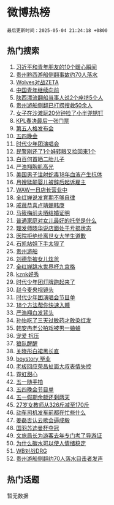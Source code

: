 # 微博热榜

`最后更新时间：2025-05-04 21:24:18 +0800`

## 热门搜索

1. [习近平和青年朋友的10个暖心瞬间](https://m.weibo.cn/search?containerid=100103type%3D1%26t%3D10%26q%3D%23%E4%B9%A0%E8%BF%91%E5%B9%B3%E5%92%8C%E9%9D%92%E5%B9%B4%E6%9C%8B%E5%8F%8B%E7%9A%8410%E4%B8%AA%E6%9A%96%E5%BF%83%E7%9E%AC%E9%97%B4%23&stream_entry_id=51&isnewpage=1&extparam=seat%3D1%26filter_type%3Drealtimehot%26stream_entry_id%3D51%26pos%3D0%26c_type%3D51%26q%3D%2523%25E4%25B9%25A0%25E8%25BF%2591%25E5%25B9%25B3%25E5%2592%258C%25E9%259D%2592%25E5%25B9%25B4%25E6%259C%258B%25E5%258F%258B%25E7%259A%258410%25E4%25B8%25AA%25E6%259A%2596%25E5%25BF%2583%25E7%259E%25AC%25E9%2597%25B4%2523%26cate%3D10103%26dgr%3D0%26display_time%3D1746365056%26pre_seqid%3D17463650569230270619641)
1. [贵州黔西游船侧翻事故约70人落水](https://m.weibo.cn/search?containerid=100103type%3D1%26t%3D10%26q%3D%23%E8%B4%B5%E5%B7%9E%E9%BB%94%E8%A5%BF%E6%B8%B8%E8%88%B9%E4%BE%A7%E7%BF%BB%E4%BA%8B%E6%95%85%E7%BA%A670%E4%BA%BA%E8%90%BD%E6%B0%B4%23&stream_entry_id=31&isnewpage=1&extparam=seat%3D1%26filter_type%3Drealtimehot%26c_type%3D31%26cate%3D5001%26band_rank%3D1%26lcate%3D5001%26realpos%3D1%26flag%3D4%26pos%3D0%26q%3D%2523%25E8%25B4%25B5%25E5%25B7%259E%25E9%25BB%2594%25E8%25A5%25BF%25E6%25B8%25B8%25E8%2588%25B9%25E4%25BE%25A7%25E7%25BF%25BB%25E4%25BA%258B%25E6%2595%2585%25E7%25BA%25A670%25E4%25BA%25BA%25E8%2590%25BD%25E6%25B0%25B4%2523%26dgr%3D0%26stream_entry_id%3D31%26display_time%3D1746365056%26pre_seqid%3D17463650569230270619641)
1. [Wolves对战ZETA](https://m.weibo.cn/search?containerid=100103type%3D1%26t%3D10%26q%3D%23Wolves%E5%AF%B9%E6%88%98ZETA%23&stream_entry_id=31&isnewpage=1&extparam=seat%3D1%26filter_type%3Drealtimehot%26c_type%3D31%26cate%3D5001%26band_rank%3D2%26lcate%3D5001%26realpos%3D2%26flag%3D0%26pos%3D1%26q%3D%2523Wolves%25E5%25AF%25B9%25E6%2588%2598ZETA%2523%26dgr%3D0%26stream_entry_id%3D31%26display_time%3D1746365056%26pre_seqid%3D17463650569230270619641)
1. [中国青年继续向前](https://m.weibo.cn/search?containerid=100103type%3D1%26t%3D10%26q%3D%23%E4%B8%AD%E5%9B%BD%E9%9D%92%E5%B9%B4%E7%BB%A7%E7%BB%AD%E5%90%91%E5%89%8D%23&stream_entry_id=31&isnewpage=1&extparam=seat%3D1%26filter_type%3Drealtimehot%26c_type%3D31%26cate%3D5001%26band_rank%3D3%26lcate%3D5001%26realpos%3D3%26flag%3D0%26pos%3D2%26q%3D%2523%25E4%25B8%25AD%25E5%259B%25BD%25E9%259D%2592%25E5%25B9%25B4%25E7%25BB%25A7%25E7%25BB%25AD%25E5%2590%2591%25E5%2589%258D%2523%26dgr%3D0%26stream_entry_id%3D31%26display_time%3D1746365056%26pre_seqid%3D17463650569230270619641)
1. [陕西漂流翻船当事人说2个座挤5个人](https://m.weibo.cn/search?containerid=100103type%3D1%26t%3D10%26q%3D%23%E9%99%95%E8%A5%BF%E6%BC%82%E6%B5%81%E7%BF%BB%E8%88%B9%E5%BD%93%E4%BA%8B%E4%BA%BA%E8%AF%B42%E4%B8%AA%E5%BA%A7%E6%8C%A45%E4%B8%AA%E4%BA%BA%23&stream_entry_id=31&isnewpage=1&extparam=seat%3D1%26filter_type%3Drealtimehot%26c_type%3D31%26cate%3D5001%26band_rank%3D4%26lcate%3D5001%26realpos%3D4%26flag%3D1%26pos%3D3%26q%3D%2523%25E9%2599%2595%25E8%25A5%25BF%25E6%25BC%2582%25E6%25B5%2581%25E7%25BF%25BB%25E8%2588%25B9%25E5%25BD%2593%25E4%25BA%258B%25E4%25BA%25BA%25E8%25AF%25B42%25E4%25B8%25AA%25E5%25BA%25A7%25E6%258C%25A45%25E4%25B8%25AA%25E4%25BA%25BA%2523%26dgr%3D0%26stream_entry_id%3D31%26display_time%3D1746365056%26pre_seqid%3D17463650569230270619641)
1. [贵州游船侧翻已打捞搜救50余人](https://m.weibo.cn/search?containerid=100103type%3D1%26t%3D10%26q%3D%23%E8%B4%B5%E5%B7%9E%E6%B8%B8%E8%88%B9%E4%BE%A7%E7%BF%BB%E5%B7%B2%E6%89%93%E6%8D%9E%E6%90%9C%E6%95%9150%E4%BD%99%E4%BA%BA%23&stream_entry_id=31&isnewpage=1&extparam=seat%3D1%26filter_type%3Drealtimehot%26c_type%3D31%26cate%3D5001%26band_rank%3D5%26lcate%3D5001%26realpos%3D5%26flag%3D1%26pos%3D4%26q%3D%2523%25E8%25B4%25B5%25E5%25B7%259E%25E6%25B8%25B8%25E8%2588%25B9%25E4%25BE%25A7%25E7%25BF%25BB%25E5%25B7%25B2%25E6%2589%2593%25E6%258D%259E%25E6%2590%259C%25E6%2595%259150%25E4%25BD%2599%25E4%25BA%25BA%2523%26dgr%3D0%26stream_entry_id%3D31%26display_time%3D1746365056%26pre_seqid%3D17463650569230270619641)
1. [女子在沙滩玩20分钟捡了小半兜锈钉](https://m.weibo.cn/search?containerid=100103type%3D1%26t%3D10%26q%3D%23%E5%A5%B3%E5%AD%90%E5%9C%A8%E6%B2%99%E6%BB%A9%E7%8E%A920%E5%88%86%E9%92%9F%E6%8D%A1%E4%BA%86%E5%B0%8F%E5%8D%8A%E5%85%9C%E9%94%88%E9%92%89%23&stream_entry_id=31&isnewpage=1&extparam=seat%3D1%26filter_type%3Drealtimehot%26c_type%3D31%26cate%3D5001%26band_rank%3D6%26lcate%3D5001%26realpos%3D6%26flag%3D0%26pos%3D5%26q%3D%2523%25E5%25A5%25B3%25E5%25AD%2590%25E5%259C%25A8%25E6%25B2%2599%25E6%25BB%25A9%25E7%258E%25A920%25E5%2588%2586%25E9%2592%259F%25E6%258D%25A1%25E4%25BA%2586%25E5%25B0%258F%25E5%258D%258A%25E5%2585%259C%25E9%2594%2588%25E9%2592%2589%2523%26dgr%3D0%26stream_entry_id%3D31%26display_time%3D1746365056%26pre_seqid%3D17463650569230270619641)
1. [KPL春决最后一张门票](https://m.weibo.cn/search?containerid=100103type%3D1%26t%3D10%26q%3D%23KPL%E6%98%A5%E5%86%B3%E6%9C%80%E5%90%8E%E4%B8%80%E5%BC%A0%E9%97%A8%E7%A5%A8%23&stream_entry_id=31&isnewpage=1&extparam=seat%3D1%26adid%3D285029%26filter_type%3Drealtimehot%26pos%3D6%26cate%3D5001%26lcate%3D5001%26stream_entry_id%3D31%26is_ad_pos%3D1%26dgr%3D0%26q%3D%2523KPL%25E6%2598%25A5%25E5%2586%25B3%25E6%259C%2580%25E5%2590%258E%25E4%25B8%2580%25E5%25BC%25A0%25E9%2597%25A8%25E7%25A5%25A8%2523%26c_type%3D31%26band_rank%3D7%26display_time%3D1746365056%26pre_seqid%3D17463650569230270619641)
1. [第五人格发布会](https://m.weibo.cn/search?containerid=100103type%3D1%26t%3D10%26q%3D%23%E7%AC%AC%E4%BA%94%E4%BA%BA%E6%A0%BC%E5%8F%91%E5%B8%83%E4%BC%9A%23&stream_entry_id=31&isnewpage=1&extparam=seat%3D1%26filter_type%3Drealtimehot%26c_type%3D31%26cate%3D5001%26band_rank%3D7%26lcate%3D5001%26realpos%3D7%26flag%3D16%26pos%3D7%26q%3D%2523%25E7%25AC%25AC%25E4%25BA%2594%25E4%25BA%25BA%25E6%25A0%25BC%25E5%258F%2591%25E5%25B8%2583%25E4%25BC%259A%2523%26dgr%3D0%26stream_entry_id%3D31%26display_time%3D1746365056%26pre_seqid%3D17463650569230270619641)
1. [五四晚会](https://m.weibo.cn/search?containerid=100103type%3D1%26t%3D10%26q%3D%E4%BA%94%E5%9B%9B%E6%99%9A%E4%BC%9A&stream_entry_id=31&isnewpage=1&extparam=seat%3D1%26filter_type%3Drealtimehot%26c_type%3D31%26cate%3D5001%26band_rank%3D8%26lcate%3D5001%26realpos%3D8%26flag%3D1%26pos%3D8%26q%3D%25E4%25BA%2594%25E5%259B%259B%25E6%2599%259A%25E4%25BC%259A%26dgr%3D0%26stream_entry_id%3D31%26display_time%3D1746365056%26pre_seqid%3D17463650569230270619641)
1. [时代少年团演唱会](https://m.weibo.cn/search?containerid=100103type%3D1%26t%3D10%26q%3D%E6%97%B6%E4%BB%A3%E5%B0%91%E5%B9%B4%E5%9B%A2%E6%BC%94%E5%94%B1%E4%BC%9A&stream_entry_id=31&isnewpage=1&extparam=seat%3D1%26filter_type%3Drealtimehot%26c_type%3D31%26cate%3D5001%26band_rank%3D9%26lcate%3D5001%26realpos%3D9%26flag%3D1%26pos%3D9%26q%3D%25E6%2597%25B6%25E4%25BB%25A3%25E5%25B0%2591%25E5%25B9%25B4%25E5%259B%25A2%25E6%25BC%2594%25E5%2594%25B1%25E4%25BC%259A%26dgr%3D0%26stream_entry_id%3D31%26display_time%3D1746365056%26pre_seqid%3D17463650569230270619641)
1. [民警刚还了1个娃转眼又捡回来1个](https://m.weibo.cn/search?containerid=100103type%3D1%26t%3D10%26q%3D%23%E6%B0%91%E8%AD%A6%E5%88%9A%E8%BF%98%E4%BA%861%E4%B8%AA%E5%A8%83%E8%BD%AC%E7%9C%BC%E5%8F%88%E6%8D%A1%E5%9B%9E%E6%9D%A51%E4%B8%AA%23&stream_entry_id=31&isnewpage=1&extparam=seat%3D1%26filter_type%3Drealtimehot%26c_type%3D31%26cate%3D5001%26band_rank%3D10%26lcate%3D5001%26realpos%3D10%26flag%3D32768%26pos%3D10%26q%3D%2523%25E6%25B0%2591%25E8%25AD%25A6%25E5%2588%259A%25E8%25BF%2598%25E4%25BA%25861%25E4%25B8%25AA%25E5%25A8%2583%25E8%25BD%25AC%25E7%259C%25BC%25E5%258F%2588%25E6%258D%25A1%25E5%259B%259E%25E6%259D%25A51%25E4%25B8%25AA%2523%26dgr%3D0%26stream_entry_id%3D31%26display_time%3D1746365056%26pre_seqid%3D17463650569230270619641)
1. [白百何首晒二胎儿子](https://m.weibo.cn/search?containerid=100103type%3D1%26t%3D10%26q%3D%23%E7%99%BD%E7%99%BE%E4%BD%95%E9%A6%96%E6%99%92%E4%BA%8C%E8%83%8E%E5%84%BF%E5%AD%90%23&stream_entry_id=31&isnewpage=1&extparam=seat%3D1%26filter_type%3Drealtimehot%26c_type%3D31%26cate%3D5001%26band_rank%3D11%26lcate%3D5001%26realpos%3D11%26flag%3D2%26pos%3D11%26q%3D%2523%25E7%2599%25BD%25E7%2599%25BE%25E4%25BD%2595%25E9%25A6%2596%25E6%2599%2592%25E4%25BA%258C%25E8%2583%258E%25E5%2584%25BF%25E5%25AD%2590%2523%26dgr%3D0%26stream_entry_id%3D31%26display_time%3D1746365056%26pre_seqid%3D17463650569230270619641)
1. [严浩翔胸肌高光](https://m.weibo.cn/search?containerid=100103type%3D1%26t%3D10%26q%3D%E4%B8%A5%E6%B5%A9%E7%BF%94%E8%83%B8%E8%82%8C%E9%AB%98%E5%85%89&stream_entry_id=31&isnewpage=1&extparam=seat%3D1%26filter_type%3Drealtimehot%26c_type%3D31%26cate%3D5001%26band_rank%3D12%26lcate%3D5001%26realpos%3D12%26flag%3D1%26pos%3D12%26q%3D%25E4%25B8%25A5%25E6%25B5%25A9%25E7%25BF%2594%25E8%2583%25B8%25E8%2582%258C%25E9%25AB%2598%25E5%2585%2589%26dgr%3D0%26stream_entry_id%3D31%26display_time%3D1746365056%26pre_seqid%3D17463650569230270619641)
1. [美国男子注射蛇毒18年血液产生抗体](https://m.weibo.cn/search?containerid=100103type%3D1%26t%3D10%26q%3D%23%E7%BE%8E%E5%9B%BD%E7%94%B7%E5%AD%90%E6%B3%A8%E5%B0%84%E8%9B%87%E6%AF%9218%E5%B9%B4%E8%A1%80%E6%B6%B2%E4%BA%A7%E7%94%9F%E6%8A%97%E4%BD%93%23&stream_entry_id=31&isnewpage=1&extparam=seat%3D1%26filter_type%3Drealtimehot%26c_type%3D31%26cate%3D5001%26band_rank%3D13%26lcate%3D5001%26realpos%3D13%26flag%3D0%26pos%3D13%26q%3D%2523%25E7%25BE%258E%25E5%259B%25BD%25E7%2594%25B7%25E5%25AD%2590%25E6%25B3%25A8%25E5%25B0%2584%25E8%259B%2587%25E6%25AF%259218%25E5%25B9%25B4%25E8%25A1%2580%25E6%25B6%25B2%25E4%25BA%25A7%25E7%2594%259F%25E6%258A%2597%25E4%25BD%2593%2523%26dgr%3D0%26stream_entry_id%3D31%26display_time%3D1746365056%26pre_seqid%3D17463650569230270619641)
1. [月嫂猛颠婴儿被辞后起诉雇主](https://m.weibo.cn/search?containerid=100103type%3D1%26t%3D10%26q%3D%23%E6%9C%88%E5%AB%82%E7%8C%9B%E9%A2%A0%E5%A9%B4%E5%84%BF%E8%A2%AB%E8%BE%9E%E5%90%8E%E8%B5%B7%E8%AF%89%E9%9B%87%E4%B8%BB%23&stream_entry_id=31&isnewpage=1&extparam=seat%3D1%26filter_type%3Drealtimehot%26c_type%3D31%26cate%3D5001%26band_rank%3D14%26lcate%3D5001%26realpos%3D14%26flag%3D1%26pos%3D14%26q%3D%2523%25E6%259C%2588%25E5%25AB%2582%25E7%258C%259B%25E9%25A2%25A0%25E5%25A9%25B4%25E5%2584%25BF%25E8%25A2%25AB%25E8%25BE%259E%25E5%2590%258E%25E8%25B5%25B7%25E8%25AF%2589%25E9%259B%2587%25E4%25B8%25BB%2523%26dgr%3D0%26stream_entry_id%3D31%26display_time%3D1746365056%26pre_seqid%3D17463650569230270619641)
1. [WAW一日店长营业中](https://m.weibo.cn/search?containerid=100103type%3D1%26t%3D10%26q%3D%23WAW%E4%B8%80%E6%97%A5%E5%BA%97%E9%95%BF%E8%90%A5%E4%B8%9A%E4%B8%AD%23&stream_entry_id=31&isnewpage=1&extparam=seat%3D1%26adid%3D285075%26filter_type%3Drealtimehot%26c_type%3D31%26cate%3D5001%26stream_entry_id%3D31%26lcate%3D5001%26realpos%3D15%26flag%3D1%26pos%3D15%26q%3D%2523WAW%25E4%25B8%2580%25E6%2597%25A5%25E5%25BA%2597%25E9%2595%25BF%25E8%2590%25A5%25E4%25B8%259A%25E4%25B8%25AD%2523%26band_rank%3D15%26dgr%3D0%26display_time%3D1746365056%26pre_seqid%3D17463650569230270619641)
1. [全红婵说发育期不够自律](https://m.weibo.cn/search?containerid=100103type%3D1%26t%3D10%26q%3D%23%E5%85%A8%E7%BA%A2%E5%A9%B5%E8%AF%B4%E5%8F%91%E8%82%B2%E6%9C%9F%E4%B8%8D%E5%A4%9F%E8%87%AA%E5%BE%8B%23&stream_entry_id=31&isnewpage=1&extparam=seat%3D1%26filter_type%3Drealtimehot%26c_type%3D31%26cate%3D5001%26band_rank%3D16%26lcate%3D5001%26realpos%3D16%26flag%3D1%26pos%3D16%26q%3D%2523%25E5%2585%25A8%25E7%25BA%25A2%25E5%25A9%25B5%25E8%25AF%25B4%25E5%258F%2591%25E8%2582%25B2%25E6%259C%259F%25E4%25B8%258D%25E5%25A4%259F%25E8%2587%25AA%25E5%25BE%258B%2523%26dgr%3D0%26stream_entry_id%3D31%26display_time%3D1746365056%26pre_seqid%3D17463650569230270619641)
1. [戚薇恭喜卢靖姗韩庚](https://m.weibo.cn/search?containerid=100103type%3D1%26t%3D10%26q%3D%23%E6%88%9A%E8%96%87%E6%81%AD%E5%96%9C%E5%8D%A2%E9%9D%96%E5%A7%97%E9%9F%A9%E5%BA%9A%23&stream_entry_id=31&isnewpage=1&extparam=seat%3D1%26filter_type%3Drealtimehot%26c_type%3D31%26cate%3D5001%26band_rank%3D17%26lcate%3D5001%26realpos%3D17%26flag%3D1%26pos%3D17%26q%3D%2523%25E6%2588%259A%25E8%2596%2587%25E6%2581%25AD%25E5%2596%259C%25E5%258D%25A2%25E9%259D%2596%25E5%25A7%2597%25E9%259F%25A9%25E5%25BA%259A%2523%26dgr%3D0%26stream_entry_id%3D31%26display_time%3D1746365056%26pre_seqid%3D17463650569230270619641)
1. [马筱梅前夫晒结婚证明](https://m.weibo.cn/search?containerid=100103type%3D1%26t%3D10%26q%3D%23%E9%A9%AC%E7%AD%B1%E6%A2%85%E5%89%8D%E5%A4%AB%E6%99%92%E7%BB%93%E5%A9%9A%E8%AF%81%E6%98%8E%23&stream_entry_id=31&isnewpage=1&extparam=seat%3D1%26filter_type%3Drealtimehot%26c_type%3D31%26cate%3D5001%26band_rank%3D18%26lcate%3D5001%26realpos%3D18%26flag%3D1%26pos%3D18%26q%3D%2523%25E9%25A9%25AC%25E7%25AD%25B1%25E6%25A2%2585%25E5%2589%258D%25E5%25A4%25AB%25E6%2599%2592%25E7%25BB%2593%25E5%25A9%259A%25E8%25AF%2581%25E6%2598%258E%2523%26dgr%3D0%26stream_entry_id%3D31%26display_time%3D1746365056%26pre_seqid%3D17463650569230270619641)
1. [普通家庭对女儿最好的托举是什么](https://m.weibo.cn/search?containerid=100103type%3D1%26t%3D10%26q%3D%23%E6%99%AE%E9%80%9A%E5%AE%B6%E5%BA%AD%E5%AF%B9%E5%A5%B3%E5%84%BF%E6%9C%80%E5%A5%BD%E7%9A%84%E6%89%98%E4%B8%BE%E6%98%AF%E4%BB%80%E4%B9%88%23&stream_entry_id=31&isnewpage=1&extparam=seat%3D1%26filter_type%3Drealtimehot%26c_type%3D31%26cate%3D5001%26band_rank%3D19%26lcate%3D5001%26realpos%3D19%26flag%3D0%26pos%3D19%26q%3D%2523%25E6%2599%25AE%25E9%2580%259A%25E5%25AE%25B6%25E5%25BA%25AD%25E5%25AF%25B9%25E5%25A5%25B3%25E5%2584%25BF%25E6%259C%2580%25E5%25A5%25BD%25E7%259A%2584%25E6%2589%2598%25E4%25B8%25BE%25E6%2598%25AF%25E4%25BB%2580%25E4%25B9%2588%2523%26dgr%3D0%26stream_entry_id%3D31%26display_time%3D1746365056%26pre_seqid%3D17463650569230270619641)
1. [理发师晓华说店面处于亏损状态](https://m.weibo.cn/search?containerid=100103type%3D1%26t%3D10%26q%3D%23%E7%90%86%E5%8F%91%E5%B8%88%E6%99%93%E5%8D%8E%E8%AF%B4%E5%BA%97%E9%9D%A2%E5%A4%84%E4%BA%8E%E4%BA%8F%E6%8D%9F%E7%8A%B6%E6%80%81%23&stream_entry_id=31&isnewpage=1&extparam=seat%3D1%26filter_type%3Drealtimehot%26c_type%3D31%26cate%3D5001%26band_rank%3D20%26lcate%3D5001%26realpos%3D20%26flag%3D0%26pos%3D20%26q%3D%2523%25E7%2590%2586%25E5%258F%2591%25E5%25B8%2588%25E6%2599%2593%25E5%258D%258E%25E8%25AF%25B4%25E5%25BA%2597%25E9%259D%25A2%25E5%25A4%2584%25E4%25BA%258E%25E4%25BA%258F%25E6%258D%259F%25E7%258A%25B6%25E6%2580%2581%2523%26dgr%3D0%26stream_entry_id%3D31%26display_time%3D1746365056%26pre_seqid%3D17463650569230270619641)
1. [医院拒绝给离世女大学生道歉](https://m.weibo.cn/search?containerid=100103type%3D1%26t%3D10%26q%3D%23%E5%8C%BB%E9%99%A2%E6%8B%92%E7%BB%9D%E7%BB%99%E7%A6%BB%E4%B8%96%E5%A5%B3%E5%A4%A7%E5%AD%A6%E7%94%9F%E9%81%93%E6%AD%89%23&stream_entry_id=31&isnewpage=1&extparam=seat%3D1%26filter_type%3Drealtimehot%26c_type%3D31%26cate%3D5001%26band_rank%3D21%26lcate%3D5001%26realpos%3D21%26flag%3D2%26pos%3D21%26q%3D%2523%25E5%258C%25BB%25E9%2599%25A2%25E6%258B%2592%25E7%25BB%259D%25E7%25BB%2599%25E7%25A6%25BB%25E4%25B8%2596%25E5%25A5%25B3%25E5%25A4%25A7%25E5%25AD%25A6%25E7%2594%259F%25E9%2581%2593%25E6%25AD%2589%2523%26dgr%3D0%26stream_entry_id%3D31%26display_time%3D1746365056%26pre_seqid%3D17463650569230270619641)
1. [石凯站姐下手太狠了](https://m.weibo.cn/search?containerid=100103type%3D1%26t%3D10%26q%3D%23%E7%9F%B3%E5%87%AF%E7%AB%99%E5%A7%90%E4%B8%8B%E6%89%8B%E5%A4%AA%E7%8B%A0%E4%BA%86%23&stream_entry_id=31&isnewpage=1&extparam=seat%3D1%26filter_type%3Drealtimehot%26c_type%3D31%26cate%3D5001%26band_rank%3D22%26lcate%3D5001%26realpos%3D22%26flag%3D0%26pos%3D22%26q%3D%2523%25E7%259F%25B3%25E5%2587%25AF%25E7%25AB%2599%25E5%25A7%2590%25E4%25B8%258B%25E6%2589%258B%25E5%25A4%25AA%25E7%258B%25A0%25E4%25BA%2586%2523%26dgr%3D0%26stream_entry_id%3D31%26display_time%3D1746365056%26pre_seqid%3D17463650569230270619641)
1. [贵州游船](https://m.weibo.cn/search?containerid=100103type%3D1%26t%3D10%26q%3D%E8%B4%B5%E5%B7%9E%E6%B8%B8%E8%88%B9&stream_entry_id=31&isnewpage=1&extparam=seat%3D1%26filter_type%3Drealtimehot%26c_type%3D31%26cate%3D5001%26band_rank%3D23%26lcate%3D5001%26realpos%3D23%26flag%3D1%26pos%3D23%26q%3D%25E8%25B4%25B5%25E5%25B7%259E%25E6%25B8%25B8%25E8%2588%25B9%26dgr%3D0%26stream_entry_id%3D31%26display_time%3D1746365056%26pre_seqid%3D17463650569230270619641)
1. [刘德华被女儿炫爸](https://m.weibo.cn/search?containerid=100103type%3D1%26t%3D10%26q%3D%23%E5%88%98%E5%BE%B7%E5%8D%8E%E8%A2%AB%E5%A5%B3%E5%84%BF%E7%82%AB%E7%88%B8%23&stream_entry_id=31&isnewpage=1&extparam=seat%3D1%26filter_type%3Drealtimehot%26c_type%3D31%26cate%3D5001%26band_rank%3D24%26lcate%3D5001%26realpos%3D24%26flag%3D1%26pos%3D24%26q%3D%2523%25E5%2588%2598%25E5%25BE%25B7%25E5%258D%258E%25E8%25A2%25AB%25E5%25A5%25B3%25E5%2584%25BF%25E7%2582%25AB%25E7%2588%25B8%2523%26dgr%3D0%26stream_entry_id%3D31%26display_time%3D1746365056%26pre_seqid%3D17463650569230270619641)
1. [全红婵跳水世界杯九宫格](https://m.weibo.cn/search?containerid=100103type%3D1%26t%3D10%26q%3D%23%E5%85%A8%E7%BA%A2%E5%A9%B5%E8%B7%B3%E6%B0%B4%E4%B8%96%E7%95%8C%E6%9D%AF%E4%B9%9D%E5%AE%AB%E6%A0%BC%23&stream_entry_id=31&isnewpage=1&extparam=seat%3D1%26filter_type%3Drealtimehot%26c_type%3D31%26cate%3D5001%26band_rank%3D25%26lcate%3D5001%26realpos%3D25%26flag%3D1%26pos%3D25%26q%3D%2523%25E5%2585%25A8%25E7%25BA%25A2%25E5%25A9%25B5%25E8%25B7%25B3%25E6%25B0%25B4%25E4%25B8%2596%25E7%2595%258C%25E6%259D%25AF%25E4%25B9%259D%25E5%25AE%25AB%25E6%25A0%25BC%2523%26dgr%3D0%26stream_entry_id%3D31%26display_time%3D1746365056%26pre_seqid%3D17463650569230270619641)
1. [kznk好秀](https://m.weibo.cn/search?containerid=100103type%3D1%26t%3D10%26q%3Dkznk%E5%A5%BD%E7%A7%80&stream_entry_id=31&isnewpage=1&extparam=seat%3D1%26filter_type%3Drealtimehot%26c_type%3D31%26cate%3D5001%26band_rank%3D26%26lcate%3D5001%26realpos%3D26%26flag%3D1%26pos%3D26%26q%3Dkznk%25E5%25A5%25BD%25E7%25A7%2580%26dgr%3D0%26stream_entry_id%3D31%26display_time%3D1746365056%26pre_seqid%3D17463650569230270619641)
1. [时代少年团灯牌跑起来了](https://m.weibo.cn/search?containerid=100103type%3D1%26t%3D10%26q%3D%23%E6%97%B6%E4%BB%A3%E5%B0%91%E5%B9%B4%E5%9B%A2%E7%81%AF%E7%89%8C%E8%B7%91%E8%B5%B7%E6%9D%A5%E4%BA%86%23&stream_entry_id=31&isnewpage=1&extparam=seat%3D1%26filter_type%3Drealtimehot%26c_type%3D31%26cate%3D5001%26band_rank%3D27%26lcate%3D5001%26realpos%3D27%26flag%3D1%26pos%3D27%26q%3D%2523%25E6%2597%25B6%25E4%25BB%25A3%25E5%25B0%2591%25E5%25B9%25B4%25E5%259B%25A2%25E7%2581%25AF%25E7%2589%258C%25E8%25B7%2591%25E8%25B5%25B7%25E6%259D%25A5%25E4%25BA%2586%2523%26dgr%3D0%26stream_entry_id%3D31%26display_time%3D1746365056%26pre_seqid%3D17463650569230270619641)
1. [赵今麦央视镜头](https://m.weibo.cn/search?containerid=100103type%3D1%26t%3D10%26q%3D%23%E8%B5%B5%E4%BB%8A%E9%BA%A6%E5%A4%AE%E8%A7%86%E9%95%9C%E5%A4%B4%23&stream_entry_id=31&isnewpage=1&extparam=seat%3D1%26filter_type%3Drealtimehot%26c_type%3D31%26cate%3D5001%26band_rank%3D28%26lcate%3D5001%26realpos%3D28%26flag%3D1%26pos%3D28%26q%3D%2523%25E8%25B5%25B5%25E4%25BB%258A%25E9%25BA%25A6%25E5%25A4%25AE%25E8%25A7%2586%25E9%2595%259C%25E5%25A4%25B4%2523%26dgr%3D0%26stream_entry_id%3D31%26display_time%3D1746365056%26pre_seqid%3D17463650569230270619641)
1. [时代少年团演唱会节目单](https://m.weibo.cn/search?containerid=100103type%3D1%26t%3D10%26q%3D%E6%97%B6%E4%BB%A3%E5%B0%91%E5%B9%B4%E5%9B%A2%E6%BC%94%E5%94%B1%E4%BC%9A%E8%8A%82%E7%9B%AE%E5%8D%95&stream_entry_id=31&isnewpage=1&extparam=seat%3D1%26filter_type%3Drealtimehot%26c_type%3D31%26cate%3D5001%26band_rank%3D29%26lcate%3D5001%26realpos%3D29%26flag%3D1%26pos%3D29%26q%3D%25E6%2597%25B6%25E4%25BB%25A3%25E5%25B0%2591%25E5%25B9%25B4%25E5%259B%25A2%25E6%25BC%2594%25E5%2594%25B1%25E4%25BC%259A%25E8%258A%2582%25E7%259B%25AE%25E5%258D%2595%26dgr%3D0%26stream_entry_id%3D31%26display_time%3D1746365056%26pre_seqid%3D17463650569230270619641)
1. [18个方法帮你快速入睡](https://m.weibo.cn/search?containerid=100103type%3D1%26t%3D10%26q%3D%2318%E4%B8%AA%E6%96%B9%E6%B3%95%E5%B8%AE%E4%BD%A0%E5%BF%AB%E9%80%9F%E5%85%A5%E7%9D%A1%23&stream_entry_id=31&isnewpage=1&extparam=seat%3D1%26filter_type%3Drealtimehot%26c_type%3D31%26cate%3D5001%26band_rank%3D30%26lcate%3D5001%26realpos%3D30%26flag%3D1%26pos%3D30%26q%3D%252318%25E4%25B8%25AA%25E6%2596%25B9%25E6%25B3%2595%25E5%25B8%25AE%25E4%25BD%25A0%25E5%25BF%25AB%25E9%2580%259F%25E5%2585%25A5%25E7%259D%25A1%2523%26dgr%3D0%26stream_entry_id%3D31%26display_time%3D1746365056%26pre_seqid%3D17463650569230270619641)
1. [严浩翔白发背头](https://m.weibo.cn/search?containerid=100103type%3D1%26t%3D10%26q%3D%23%E4%B8%A5%E6%B5%A9%E7%BF%94%E7%99%BD%E5%8F%91%E8%83%8C%E5%A4%B4%23&stream_entry_id=31&isnewpage=1&extparam=seat%3D1%26filter_type%3Drealtimehot%26c_type%3D31%26cate%3D5001%26band_rank%3D31%26lcate%3D5001%26realpos%3D31%26flag%3D0%26pos%3D31%26q%3D%2523%25E4%25B8%25A5%25E6%25B5%25A9%25E7%25BF%2594%25E7%2599%25BD%25E5%258F%2591%25E8%2583%258C%25E5%25A4%25B4%2523%26dgr%3D0%26stream_entry_id%3D31%26display_time%3D1746365056%26pre_seqid%3D17463650569230270619641)
1. [孙怡吃了三天过敏药才敢染红发](https://m.weibo.cn/search?containerid=100103type%3D1%26t%3D10%26q%3D%23%E5%AD%99%E6%80%A1%E5%90%83%E4%BA%86%E4%B8%89%E5%A4%A9%E8%BF%87%E6%95%8F%E8%8D%AF%E6%89%8D%E6%95%A2%E6%9F%93%E7%BA%A2%E5%8F%91%23&stream_entry_id=31&isnewpage=1&extparam=seat%3D1%26filter_type%3Drealtimehot%26c_type%3D31%26cate%3D5001%26band_rank%3D32%26lcate%3D5001%26realpos%3D32%26flag%3D0%26pos%3D32%26q%3D%2523%25E5%25AD%2599%25E6%2580%25A1%25E5%2590%2583%25E4%25BA%2586%25E4%25B8%2589%25E5%25A4%25A9%25E8%25BF%2587%25E6%2595%258F%25E8%258D%25AF%25E6%2589%258D%25E6%2595%25A2%25E6%259F%2593%25E7%25BA%25A2%25E5%258F%2591%2523%26dgr%3D0%26stream_entry_id%3D31%26display_time%3D1746365056%26pre_seqid%3D17463650569230270619641)
1. [韩安冉老公拍戏被男一蛐蛐](https://m.weibo.cn/search?containerid=100103type%3D1%26t%3D10%26q%3D%23%E9%9F%A9%E5%AE%89%E5%86%89%E8%80%81%E5%85%AC%E6%8B%8D%E6%88%8F%E8%A2%AB%E7%94%B7%E4%B8%80%E8%9B%90%E8%9B%90%23&stream_entry_id=31&isnewpage=1&extparam=seat%3D1%26filter_type%3Drealtimehot%26c_type%3D31%26cate%3D5001%26band_rank%3D33%26lcate%3D5001%26realpos%3D33%26flag%3D1%26pos%3D33%26q%3D%2523%25E9%259F%25A9%25E5%25AE%2589%25E5%2586%2589%25E8%2580%2581%25E5%2585%25AC%25E6%258B%258D%25E6%2588%258F%25E8%25A2%25AB%25E7%2594%25B7%25E4%25B8%2580%25E8%259B%2590%25E8%259B%2590%2523%26dgr%3D0%26stream_entry_id%3D31%26display_time%3D1746365056%26pre_seqid%3D17463650569230270619641)
1. [宠爱 抗压](https://m.weibo.cn/search?containerid=100103type%3D1%26t%3D10%26q%3D%E5%AE%A0%E7%88%B1+%E6%8A%97%E5%8E%8B&stream_entry_id=31&isnewpage=1&extparam=seat%3D1%26filter_type%3Drealtimehot%26c_type%3D31%26cate%3D5001%26band_rank%3D34%26lcate%3D5001%26realpos%3D34%26flag%3D1%26pos%3D34%26q%3D%25E5%25AE%25A0%25E7%2588%25B1%2520%25E6%258A%2597%25E5%258E%258B%26dgr%3D0%26stream_entry_id%3D31%26display_time%3D1746365056%26pre_seqid%3D17463650569230270619641)
1. [狼队醒醒](https://m.weibo.cn/search?containerid=100103type%3D1%26t%3D10%26q%3D%E7%8B%BC%E9%98%9F%E9%86%92%E9%86%92&stream_entry_id=31&isnewpage=1&extparam=seat%3D1%26filter_type%3Drealtimehot%26c_type%3D31%26cate%3D5001%26band_rank%3D35%26lcate%3D5001%26realpos%3D35%26flag%3D1%26pos%3D35%26q%3D%25E7%258B%25BC%25E9%2598%259F%25E9%2586%2592%25E9%2586%2592%26dgr%3D0%26stream_entry_id%3D31%26display_time%3D1746365056%26pre_seqid%3D17463650569230270619641)
1. [关晓彤白裙黑长直](https://m.weibo.cn/search?containerid=100103type%3D1%26t%3D10%26q%3D%23%E5%85%B3%E6%99%93%E5%BD%A4%E7%99%BD%E8%A3%99%E9%BB%91%E9%95%BF%E7%9B%B4%23&stream_entry_id=31&isnewpage=1&extparam=seat%3D1%26filter_type%3Drealtimehot%26c_type%3D31%26cate%3D5001%26band_rank%3D36%26lcate%3D5001%26realpos%3D36%26flag%3D0%26pos%3D36%26q%3D%2523%25E5%2585%25B3%25E6%2599%2593%25E5%25BD%25A4%25E7%2599%25BD%25E8%25A3%2599%25E9%25BB%2591%25E9%2595%25BF%25E7%259B%25B4%2523%26dgr%3D0%26stream_entry_id%3D31%26display_time%3D1746365056%26pre_seqid%3D17463650569230270619641)
1. [boystory 毕业](https://m.weibo.cn/search?containerid=100103type%3D1%26t%3D10%26q%3Dboystory+%E6%AF%95%E4%B8%9A&stream_entry_id=31&isnewpage=1&extparam=seat%3D1%26filter_type%3Drealtimehot%26c_type%3D31%26cate%3D5001%26band_rank%3D37%26lcate%3D5001%26realpos%3D37%26flag%3D1%26pos%3D37%26q%3Dboystory%2520%25E6%25AF%2595%25E4%25B8%259A%26dgr%3D0%26stream_entry_id%3D31%26display_time%3D1746365056%26pre_seqid%3D17463650569230270619641)
1. [老板回应荣昌扯面大叔表情失控](https://m.weibo.cn/search?containerid=100103type%3D1%26t%3D10%26q%3D%23%E8%80%81%E6%9D%BF%E5%9B%9E%E5%BA%94%E8%8D%A3%E6%98%8C%E6%89%AF%E9%9D%A2%E5%A4%A7%E5%8F%94%E8%A1%A8%E6%83%85%E5%A4%B1%E6%8E%A7%23&stream_entry_id=31&isnewpage=1&extparam=seat%3D1%26filter_type%3Drealtimehot%26c_type%3D31%26cate%3D5001%26band_rank%3D38%26lcate%3D5001%26realpos%3D38%26flag%3D1%26pos%3D38%26q%3D%2523%25E8%2580%2581%25E6%259D%25BF%25E5%259B%259E%25E5%25BA%2594%25E8%258D%25A3%25E6%2598%258C%25E6%2589%25AF%25E9%259D%25A2%25E5%25A4%25A7%25E5%258F%2594%25E8%25A1%25A8%25E6%2583%2585%25E5%25A4%25B1%25E6%258E%25A7%2523%26dgr%3D0%26stream_entry_id%3D31%26display_time%3D1746365056%26pre_seqid%3D17463650569230270619641)
1. [霓虹甜心](https://m.weibo.cn/search?containerid=100103type%3D1%26t%3D10%26q%3D%E9%9C%93%E8%99%B9%E7%94%9C%E5%BF%83&stream_entry_id=31&isnewpage=1&extparam=seat%3D1%26filter_type%3Drealtimehot%26c_type%3D31%26cate%3D5001%26band_rank%3D39%26lcate%3D5001%26realpos%3D39%26flag%3D1%26pos%3D39%26q%3D%25E9%259C%2593%25E8%2599%25B9%25E7%2594%259C%25E5%25BF%2583%26dgr%3D0%26stream_entry_id%3D31%26display_time%3D1746365056%26pre_seqid%3D17463650569230270619641)
1. [五一随手拍](https://m.weibo.cn/search?containerid=100103type%3D1%26t%3D10%26q%3D%E4%BA%94%E4%B8%80%E9%9A%8F%E6%89%8B%E6%8B%8D&stream_entry_id=31&isnewpage=1&extparam=seat%3D1%26filter_type%3Drealtimehot%26c_type%3D31%26cate%3D5001%26band_rank%3D40%26lcate%3D5001%26realpos%3D40%26flag%3D1%26pos%3D40%26q%3D%25E4%25BA%2594%25E4%25B8%2580%25E9%259A%258F%25E6%2589%258B%25E6%258B%258D%26dgr%3D0%26stream_entry_id%3D31%26display_time%3D1746365056%26pre_seqid%3D17463650569230270619641)
1. [五四晚会节目单](https://m.weibo.cn/search?containerid=100103type%3D1%26t%3D10%26q%3D%E4%BA%94%E5%9B%9B%E6%99%9A%E4%BC%9A%E8%8A%82%E7%9B%AE%E5%8D%95&stream_entry_id=31&isnewpage=1&extparam=seat%3D1%26filter_type%3Drealtimehot%26c_type%3D31%26cate%3D5001%26band_rank%3D41%26lcate%3D5001%26realpos%3D41%26flag%3D1%26pos%3D41%26q%3D%25E4%25BA%2594%25E5%259B%259B%25E6%2599%259A%25E4%25BC%259A%25E8%258A%2582%25E7%259B%25AE%25E5%258D%2595%26dgr%3D0%26stream_entry_id%3D31%26display_time%3D1746365056%26pre_seqid%3D17463650569230270619641)
1. [五一假期余额还剩两天](https://m.weibo.cn/search?containerid=100103type%3D1%26t%3D10%26q%3D%23%E4%BA%94%E4%B8%80%E5%81%87%E6%9C%9F%E4%BD%99%E9%A2%9D%E8%BF%98%E5%89%A9%E4%B8%A4%E5%A4%A9%23&stream_entry_id=31&isnewpage=1&extparam=seat%3D1%26filter_type%3Drealtimehot%26c_type%3D31%26cate%3D5001%26band_rank%3D42%26lcate%3D5001%26realpos%3D42%26flag%3D0%26pos%3D42%26q%3D%2523%25E4%25BA%2594%25E4%25B8%2580%25E5%2581%2587%25E6%259C%259F%25E4%25BD%2599%25E9%25A2%259D%25E8%25BF%2598%25E5%2589%25A9%25E4%25B8%25A4%25E5%25A4%25A9%2523%26dgr%3D0%26stream_entry_id%3D31%26display_time%3D1746365056%26pre_seqid%3D17463650569230270619641)
1. [27岁女教师从326斤减至170斤](https://m.weibo.cn/search?containerid=100103type%3D1%26t%3D10%26q%3D%2327%E5%B2%81%E5%A5%B3%E6%95%99%E5%B8%88%E4%BB%8E326%E6%96%A4%E5%87%8F%E8%87%B3170%E6%96%A4%23&stream_entry_id=31&isnewpage=1&extparam=seat%3D1%26filter_type%3Drealtimehot%26c_type%3D31%26cate%3D5001%26band_rank%3D43%26lcate%3D5001%26realpos%3D43%26flag%3D0%26pos%3D43%26q%3D%252327%25E5%25B2%2581%25E5%25A5%25B3%25E6%2595%2599%25E5%25B8%2588%25E4%25BB%258E326%25E6%2596%25A4%25E5%2587%258F%25E8%2587%25B3170%25E6%2596%25A4%2523%26dgr%3D0%26stream_entry_id%3D31%26display_time%3D1746365056%26pre_seqid%3D17463650569230270619641)
1. [动车司机发车前都在忙些什么](https://m.weibo.cn/search?containerid=100103type%3D1%26t%3D10%26q%3D%E5%8A%A8%E8%BD%A6%E5%8F%B8%E6%9C%BA%E5%8F%91%E8%BD%A6%E5%89%8D%E9%83%BD%E5%9C%A8%E5%BF%99%E4%BA%9B%E4%BB%80%E4%B9%88&stream_entry_id=31&isnewpage=1&extparam=seat%3D1%26filter_type%3Drealtimehot%26c_type%3D31%26cate%3D5001%26stream_entry_id%3D31%26is_ai_ask%3D1%26lcate%3D5001%26realpos%3D44%26flag%3D1%26pos%3D44%26q%3D%25E5%258A%25A8%25E8%25BD%25A6%25E5%258F%25B8%25E6%259C%25BA%25E5%258F%2591%25E8%25BD%25A6%25E5%2589%258D%25E9%2583%25BD%25E5%259C%25A8%25E5%25BF%2599%25E4%25BA%259B%25E4%25BB%2580%25E4%25B9%2588%26dgr%3D0%26band_rank%3D44%26display_time%3D1746365056%26pre_seqid%3D17463650569230270619641)
1. [姜磊否认云歌会逼成毅](https://m.weibo.cn/search?containerid=100103type%3D1%26t%3D10%26q%3D%23%E5%A7%9C%E7%A3%8A%E5%90%A6%E8%AE%A4%E4%BA%91%E6%AD%8C%E4%BC%9A%E9%80%BC%E6%88%90%E6%AF%85%23&stream_entry_id=31&isnewpage=1&extparam=seat%3D1%26filter_type%3Drealtimehot%26c_type%3D31%26cate%3D5001%26band_rank%3D45%26lcate%3D5001%26realpos%3D45%26flag%3D0%26pos%3D45%26q%3D%2523%25E5%25A7%259C%25E7%25A3%258A%25E5%2590%25A6%25E8%25AE%25A4%25E4%25BA%2591%25E6%25AD%258C%25E4%25BC%259A%25E9%2580%25BC%25E6%2588%2590%25E6%25AF%2585%2523%26dgr%3D0%26stream_entry_id%3D31%26display_time%3D1746365056%26pre_seqid%3D17463650569230270619641)
1. [国羽苏迪曼杯夺冠](https://m.weibo.cn/search?containerid=100103type%3D1%26t%3D10%26q%3D%23%E5%9B%BD%E7%BE%BD%E8%8B%8F%E8%BF%AA%E6%9B%BC%E6%9D%AF%E5%A4%BA%E5%86%A0%23&stream_entry_id=31&isnewpage=1&extparam=seat%3D1%26filter_type%3Drealtimehot%26c_type%3D31%26cate%3D5001%26band_rank%3D46%26lcate%3D5001%26realpos%3D46%26flag%3D0%26pos%3D46%26q%3D%2523%25E5%259B%25BD%25E7%25BE%25BD%25E8%258B%258F%25E8%25BF%25AA%25E6%259B%25BC%25E6%259D%25AF%25E5%25A4%25BA%25E5%2586%25A0%2523%26dgr%3D0%26stream_entry_id%3D31%26display_time%3D1746365056%26pre_seqid%3D17463650569230270619641)
1. [文旅局长为游客去年专门考了导游证](https://m.weibo.cn/search?containerid=100103type%3D1%26t%3D10%26q%3D%23%E6%96%87%E6%97%85%E5%B1%80%E9%95%BF%E4%B8%BA%E6%B8%B8%E5%AE%A2%E5%8E%BB%E5%B9%B4%E4%B8%93%E9%97%A8%E8%80%83%E4%BA%86%E5%AF%BC%E6%B8%B8%E8%AF%81%23&stream_entry_id=31&isnewpage=1&extparam=seat%3D1%26filter_type%3Drealtimehot%26c_type%3D31%26cate%3D5001%26band_rank%3D47%26lcate%3D5001%26realpos%3D47%26flag%3D0%26pos%3D47%26q%3D%2523%25E6%2596%2587%25E6%2597%2585%25E5%25B1%2580%25E9%2595%25BF%25E4%25B8%25BA%25E6%25B8%25B8%25E5%25AE%25A2%25E5%258E%25BB%25E5%25B9%25B4%25E4%25B8%2593%25E9%2597%25A8%25E8%2580%2583%25E4%25BA%2586%25E5%25AF%25BC%25E6%25B8%25B8%25E8%25AF%2581%2523%26dgr%3D0%26stream_entry_id%3D31%26display_time%3D1746365056%26pre_seqid%3D17463650569230270619641)
1. [为什么碳水可以使人情绪稳定](https://m.weibo.cn/search?containerid=100103type%3D1%26t%3D10%26q%3D%E4%B8%BA%E4%BB%80%E4%B9%88%E7%A2%B3%E6%B0%B4%E5%8F%AF%E4%BB%A5%E4%BD%BF%E4%BA%BA%E6%83%85%E7%BB%AA%E7%A8%B3%E5%AE%9A&stream_entry_id=31&isnewpage=1&extparam=seat%3D1%26filter_type%3Drealtimehot%26c_type%3D31%26cate%3D5001%26stream_entry_id%3D31%26is_ai_ask%3D1%26lcate%3D5001%26realpos%3D48%26flag%3D1%26pos%3D48%26q%3D%25E4%25B8%25BA%25E4%25BB%2580%25E4%25B9%2588%25E7%25A2%25B3%25E6%25B0%25B4%25E5%258F%25AF%25E4%25BB%25A5%25E4%25BD%25BF%25E4%25BA%25BA%25E6%2583%2585%25E7%25BB%25AA%25E7%25A8%25B3%25E5%25AE%259A%26dgr%3D0%26band_rank%3D48%26display_time%3D1746365056%26pre_seqid%3D17463650569230270619641)
1. [WB对战DRG](https://m.weibo.cn/search?containerid=100103type%3D1%26t%3D10%26q%3D%23WB%E5%AF%B9%E6%88%98DRG%23&stream_entry_id=31&isnewpage=1&extparam=seat%3D1%26filter_type%3Drealtimehot%26c_type%3D31%26cate%3D5001%26band_rank%3D49%26lcate%3D5001%26realpos%3D49%26flag%3D1%26pos%3D49%26q%3D%2523WB%25E5%25AF%25B9%25E6%2588%2598DRG%2523%26dgr%3D0%26stream_entry_id%3D31%26display_time%3D1746365056%26pre_seqid%3D17463650569230270619641)
1. [贵州游船侧翻约70人落水目击者发声](https://m.weibo.cn/search?containerid=100103type%3D1%26t%3D10%26q%3D%23%E8%B4%B5%E5%B7%9E%E6%B8%B8%E8%88%B9%E4%BE%A7%E7%BF%BB%E7%BA%A670%E4%BA%BA%E8%90%BD%E6%B0%B4%E7%9B%AE%E5%87%BB%E8%80%85%E5%8F%91%E5%A3%B0%23&stream_entry_id=31&isnewpage=1&extparam=seat%3D1%26filter_type%3Drealtimehot%26c_type%3D31%26cate%3D5001%26band_rank%3D50%26lcate%3D5001%26realpos%3D50%26flag%3D1%26pos%3D50%26q%3D%2523%25E8%25B4%25B5%25E5%25B7%259E%25E6%25B8%25B8%25E8%2588%25B9%25E4%25BE%25A7%25E7%25BF%25BB%25E7%25BA%25A670%25E4%25BA%25BA%25E8%2590%25BD%25E6%25B0%25B4%25E7%259B%25AE%25E5%2587%25BB%25E8%2580%2585%25E5%258F%2591%25E5%25A3%25B0%2523%26dgr%3D0%26stream_entry_id%3D31%26display_time%3D1746365056%26pre_seqid%3D17463650569230270619641)

## 热门话题

暂无数据
